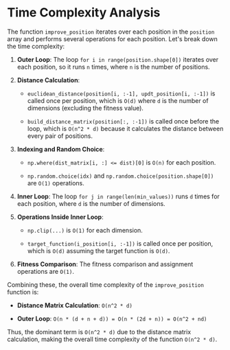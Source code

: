 # Time Complexity Analysis

The function `improve_position` iterates over each position in the `position` array and performs several operations for each position. Let's break down the time complexity:

1. **Outer Loop**: The loop `for i in range(position.shape[0])` iterates over each position, so it runs `n` times, where `n` is the number of positions.

2. **Distance Calculation**:

   - `euclidean_distance(position[i, :-1], updt_position[i, :-1])` is called once per position, which is `O(d)` where `d` is the number of dimensions (excluding the fitness value).

   - `build_distance_matrix(position[:, :-1])` is called once before the loop, which is `O(n^2 * d)` because it calculates the distance between every pair of positions.

3. **Indexing and Random Choice**:

   - `np.where(dist_matrix[i, :] <= dist)[0]` is `O(n)` for each position.

   - `np.random.choice(idx)` and `np.random.choice(position.shape[0])` are `O(1)` operations.

4. **Inner Loop**: The loop `for j in range(len(min_values))` runs `d` times for each position, where `d` is the number of dimensions.

5. **Operations Inside Inner Loop**:

   - `np.clip(...)` is `O(1)` for each dimension.

   - `target_function(i_position[i, :-1])` is called once per position, which is `O(d)` assuming the target function is `O(d)`.

6. **Fitness Comparison**: The fitness comparison and assignment operations are `O(1)`.

Combining these, the overall time complexity of the `improve_position` function is:

- **Distance Matrix Calculation**: `O(n^2 * d)`

- **Outer Loop**: `O(n * (d + n + d)) = O(n * (2d + n)) = O(n^2 + nd)`

Thus, the dominant term is `O(n^2 * d)` due to the distance matrix calculation, making the overall time complexity of the function `O(n^2 * d)`.
